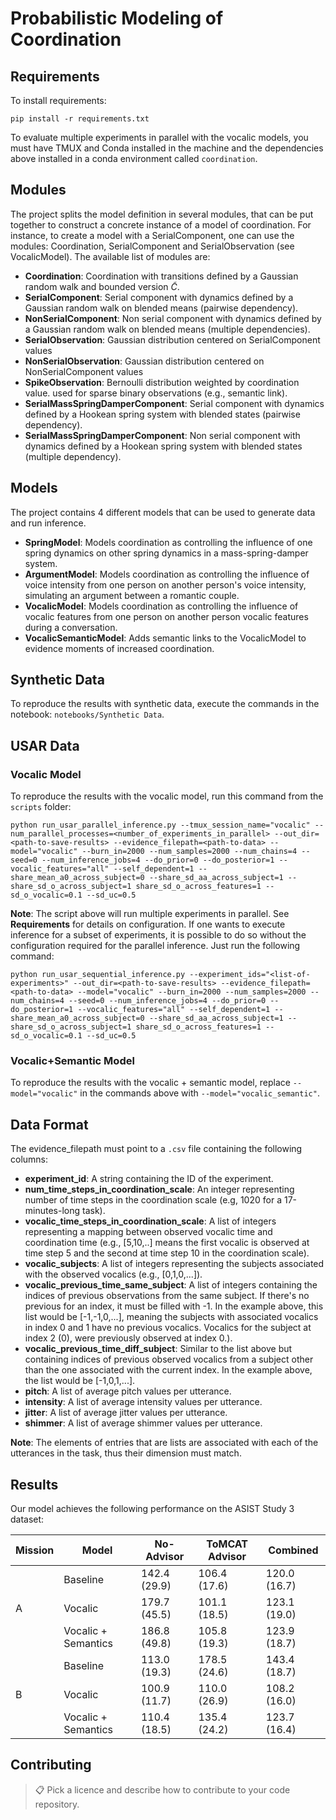 # Probabilistic Modeling of Coordination

## Requirements

To install requirements:

```setup
pip install -r requirements.txt
```

To evaluate multiple experiments in parallel with the vocalic models, you must have TMUX and Conda installed in the machine and the dependencies above installed in a conda environment called `coordination`.

## Modules

The project splits the model definition in several modules, that can be put together to construct a concrete instance of a model of coordination. For instance, to create a model with a SerialComponent, one can use the modules: Coordination, SerialComponent and SerialObservation (see VocalicModel). The available list of modules are:

- **Coordination**: Coordination with transitions defined by a Gaussian random walk and bounded version $\tilde{C}$.
- **SerialComponent**: Serial component with dynamics defined by a Gaussian random walk on blended means (pairwise dependency).
- **NonSerialComponent**: Non serial component with dynamics defined by a Gaussian random walk on blended means (multiple dependencies).
- **SerialObservation**: Gaussian distribution centered on SerialComponent values
- **NonSerialObservation**: Gaussian distribution centered on NonSerialComponent values
- **SpikeObservation**: Bernoulli distribution weighted by coordination value. used for sparse binary observations (e.g., semantic link).
- **SerialMassSpringDamperComponent**: Serial component with dynamics defined by a Hookean spring system with blended states (pairwise dependency).
- **SerialMassSpringDamperComponent**: Non serial component with dynamics defined by a Hookean spring system with blended states (multiple dependency).

## Models

The project contains 4 different models that can be used to generate data and run inference.

- **SpringModel**: Models coordination as controlling the influence of one spring dynamics on other spring dynamics in a mass-spring-damper system.
- **ArgumentModel**: Models coordination as controlling the influence of voice intensity from one person on another person's voice intensity, simulating an argument between a romantic couple.
- **VocalicModel**: Models coordination as controlling the influence of vocalic features from one person on another person vocalic features during a conversation.
- **VocalicSemanticModel**: Adds semantic links to the VocalicModel to evidence moments of increased coordination.

## Synthetic Data

To reproduce the results with synthetic data, execute the commands in the notebook: `notebooks/Synthetic Data`.

## USAR Data

### Vocalic Model

To reproduce the results with the vocalic model, run this command from the `scripts` folder:

```parallel_inference
python run_usar_parallel_inference.py --tmux_session_name="vocalic" --num_parallel_processes=<number_of_experiments_in_parallel> --out_dir=<path-to-save-results> --evidence_filepath=<path-to-data> --model="vocalic" --burn_in=2000 --num_samples=2000 --num_chains=4 --seed=0 --num_inference_jobs=4 --do_prior=0 --do_posterior=1 --vocalic_features="all" --self_dependent=1 --share_mean_a0_across_subject=0 --share_sd_aa_across_subject=1 --share_sd_o_across_subject=1 share_sd_o_across_features=1 --sd_o_vocalic=0.1 --sd_uc=0.5
```

**Note**: The script above will run multiple experiments in parallel. See **Requirements** for details on configuration. If one wants to execute inference for a subset of experiments, it is possible to do so without the configuration required for the parallel inference. Just run the following command:

```sequential_inference
python run_usar_sequential_inference.py --experiment_ids="<list-of-experiments>" --out_dir=<path-to-save-results> --evidence_filepath=<path-to-data> --model="vocalic" --burn_in=2000 --num_samples=2000 --num_chains=4 --seed=0 --num_inference_jobs=4 --do_prior=0 --do_posterior=1 --vocalic_features="all" --self_dependent=1 --share_mean_a0_across_subject=0 --share_sd_aa_across_subject=1 --share_sd_o_across_subject=1 share_sd_o_across_features=1 --sd_o_vocalic=0.1 --sd_uc=0.5
```

### Vocalic+Semantic Model

To reproduce the results with the vocalic + semantic model, replace `--model="vocalic"` in the commands above with `--model="vocalic_semantic"`.


## Data Format

The evidence_filepath must point to a `.csv` file containing the following columns:

- **experiment_id**: A string containing the ID of the experiment.
- **num_time_steps_in_coordination_scale**: An integer representing number of time steps in the coordination scale (e.g, 1020 for a 17-minutes-long task).
- **vocalic_time_steps_in_coordination_scale**: A list of integers representing a mapping between observed vocalic time and coordination time (e.g., [5,10,..] means the first vocalic is observed at time step 5 and the second at time step 10 in the coordination scale).
- **vocalic_subjects**: A list of integers representing the subjects associated with the observed vocalics (e.g., [0,1,0,...]).
- **vocalic_previous_time_same_subject**: A list of integers containing the indices of previous observations from the same subject. If there's no previous for an index, it must be filled with -1. In the example above, this list would be [-1,-1,0,...], meaning the subjects with associated vocalics in index 0 and 1 have no previous vocalics. Vocalics for the subject at index 2 (0), were previously observed at index 0.).
- **vocalic_previous_time_diff_subject**: Similar to the list above but containing indices of previous observed vocalics from a subject other than the one associated with the current index. In the example above, the list would be [-1,0,1,...].
- **pitch**: A list of average pitch values per utterance.
- **intensity**: A list of average intensity values per utterance.
- **jitter**: A list of average jitter values per utterance.
- **shimmer**: A list of average shimmer values per utterance.
 
**Note**: The elements of entries that are lists are associated with each of the utterances in the task, thus their dimension must match. 

## Results

Our model achieves the following performance on the ASIST Study 3 dataset:

| Mission | Model                                                                | No-Advisor   | ToMCAT Advisor | Combined     |
|---------|----------------------------------------------------------------------|--------------|----------------|--------------|
|         | Baseline                                                             | 142.4 (29.9) | 106.4 (17.6)   | 120.0 (16.7) | 
| A       | Vocalic                                                              | 179.7 (45.5) | 101.1 (18.5)   | 123.1 (19.0) |
|         | Vocalic + Semantics                                                  | 186.8 (49.8) | 105.8 (19.3)   | 123.9 (18.7) |
|         | Baseline                                                             | 113.0 (19.3) | 178.5 (24.6)   | 143.4 (18.7) | 
| B       | Vocalic                                                              | 100.9 (11.7) | 110.0 (26.9)   | 108.2 (16.0) |
|         | Vocalic + Semantics                                                  | 110.4 (18.5) | 135.4 (24.2)   | 123.7 (16.4) |
  
## Contributing

>📋  Pick a licence and describe how to contribute to your code repository. 